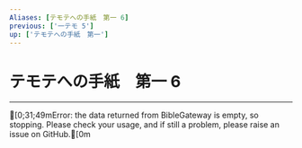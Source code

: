 ```yaml
---
Aliases: [テモテへの手紙　第一 6]
previous: ['一テモ 5']
up: ['テモテへの手紙　第一']
---
```

# テモテへの手紙　第一 6

***
[0;31;49mError: the data returned from BibleGateway is empty, so stopping. Please check your usage, and if still a problem, please raise an issue on GitHub.[0m
